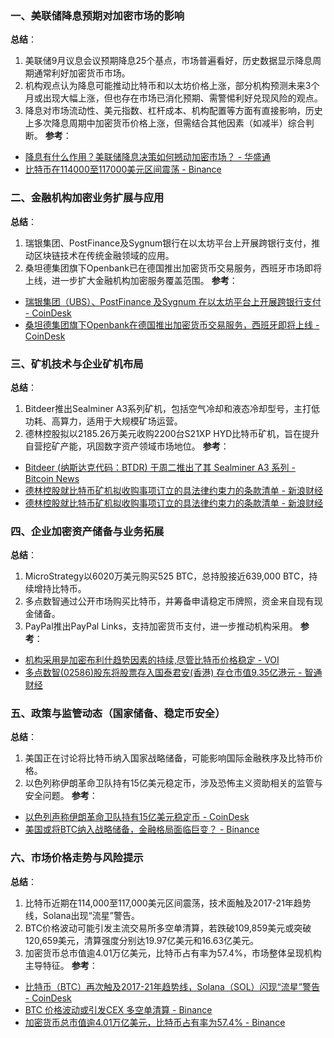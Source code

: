 ### 一、美联储降息预期对加密市场的影响
**总结**：
1. 美联储9月议息会议预期降息25个基点，市场普遍看好，历史数据显示降息周期通常利好加密货币市场。
2. 机构观点认为降息可能推动比特币和以太坊价格上涨，部分机构预测未来3个月或出现大幅上涨，但也存在市场已消化预期、需警惕利好兑现风险的观点。
3. 降息对市场流动性、美元指数、杠杆成本、机构配置等方面有直接影响，历史上多次降息周期中加密货币价格上涨，但需结合其他因素（如减半）综合判断。
**参考**：
- [降息有什么作用？美联储降息决策如何撼动加密市场？ - 华盛通](https://www.hstong.com/news/detail/10250916172901661)
- [比特币在114000至117000美元区间震荡 - Binance](https://www.binance.com/square/post/29757355225537)


### 二、金融机构加密业务扩展与应用
**总结**：
1. 瑞银集团、PostFinance及Sygnum银行在以太坊平台上开展跨银行支付，推动区块链技术在传统金融领域的应用。
2. 桑坦德集团旗下Openbank已在德国推出加密货币交易服务，西班牙市场即将上线，进一步扩大金融机构加密服务覆盖范围。
**参考**：
- [瑞银集团（UBS）、PostFinance 及Sygnum 在以太坊平台上开展跨银行支付 - CoinDesk](https://www.coindesk.com/zh/business/2025/09/16/ubs-postfinance-and-sygnum-do-cross-bank-payments-on-a-public-blockchain)
- [桑坦德集团旗下Openbank在德国推出加密货币交易服务，西班牙即将上线 - CoinDesk](https://www.coindesk.com/zh/business/2025/09/16/santander-s-openbank-starts-offering-crypto-trading-in-germany-spain-coming-soon)


### 三、矿机技术与企业矿机布局
**总结**：
1. Bitdeer推出Sealminer A3系列矿机，包括空气冷却和液态冷却型号，主打低功耗、高算力，适用于大规模矿场运营。
2. 德林控股拟以2185.26万美元收购2200台S21XP HYD比特币矿机，旨在提升自营挖矿产能，巩固数字资产领域市场地位。
**参考**：
- [Bitdeer (纳斯达克代码：BTDR) 于周二推出了其 Sealminer A3 系列 - Bitcoin News](https://news.bitcoin.com/zh/kongbu-zhuyi-zizhude-daibi-yiselie-fengsuo-yilang-xiangguan-de-qianbao-chiyou-shu-baiwan-meiyuan-de-usdt/)
- [德林控股就比特币矿机拟收购事项订立的具法律约束力的条款清单 - 新浪财经](https://finance.sina.com.cn/stock/hkstock/ggscyd/2025-09-16/doc-infqrvxu0931637.shtml?cre=tianyi&mod=pchp&loc=17&r=0&rfunc=14&tj=cxvertical_pc_hp&tr=12)
- [德林控股就比特币矿机拟收购事项订立的具法律约束力的条款清单 - 新浪财经](https://finance.sina.com.cn/stock/hkstock/ggscyd/2025-09-16/doc-infqrvxu0931637.shtml?cre=tianyi&mod=pchp&loc=18&r=0&rfunc=84&tj=cxvertical_pc_hp&tr=12)


### 四、企业加密资产储备与业务拓展
**总结**：
1. MicroStrategy以6020万美元购买525 BTC，总持股接近639,000 BTC，持续增持比特币。
2. 多点数智通过公开市场购买比特币，并筹备申请稳定币牌照，资金来自现有现金储备。
3. PayPal推出PayPal Links，支持加密货币支付，进一步推动机构采用。
**参考**：
- [机构采用是加密布利什趋势因素的持续,尽管比特币价格稳定 - VOI](https://voi.id/zh/technology-zh/515061)
- [多点数智(02586)股东将股票存入国泰君安(香港) 存仓市值9.35亿港元 - 智通财经](https://m.zhitongcaijing.com/contentnew/appcontentdetail.html?content_id=1316533)


### 五、政策与监管动态（国家储备、稳定币安全）
**总结**：
1. 美国正在讨论将比特币纳入国家战略储备，可能影响国际金融秩序及比特币价格。
2. 以色列称伊朗革命卫队持有15亿美元稳定币，涉及恐怖主义资助相关的监管与安全问题。
**参考**：
- [以色列声称伊朗革命卫队持有15亿美元稳定币 - CoinDesk](https://www.coindesk.com/zh/business/2025/09/16/israel-claims-iran-s-revolutionary-guard-holds-usd1-5b-in-stablecoins)
- [美国或将BTC纳入战略储备，金融格局面临巨变？ - Binance](https://www.binance.com/zh-CN/square/post/29764241363282)


### 六、市场价格走势与风险提示
**总结**：
1. 比特币近期在114,000至117,000美元区间震荡，技术面触及2017-21年趋势线，Solana出现“流星”警告。
2. BTC价格波动可能引发主流交易所多空单清算，若跌破109,859美元或突破120,659美元，清算强度分别达19.97亿美元和16.63亿美元。
3. 加密货币总市值逾4.01万亿美元，比特币占有率为57.4%，市场整体呈现机构主导特征。
**参考**：
- [比特币（BTC）再次触及2017-21年趋势线，Solana（SOL）闪现“流星”警告 - CoinDesk](https://www.coindesk.com/zh/markets/2025/09/16/bitcoin-again-runs-into-2017-21-trendline-sol-flashes-shooting-star-warning)
- [BTC 价格波动或引发CEX 多空单清算 - Binance](https://www.binance.com/cn/square/post/29760730910033)
- [加密货币总市值逾4.01万亿美元，比特币占有率为57.4% - Binance](https://www.binance.com/cn/square/post/29760333364050)